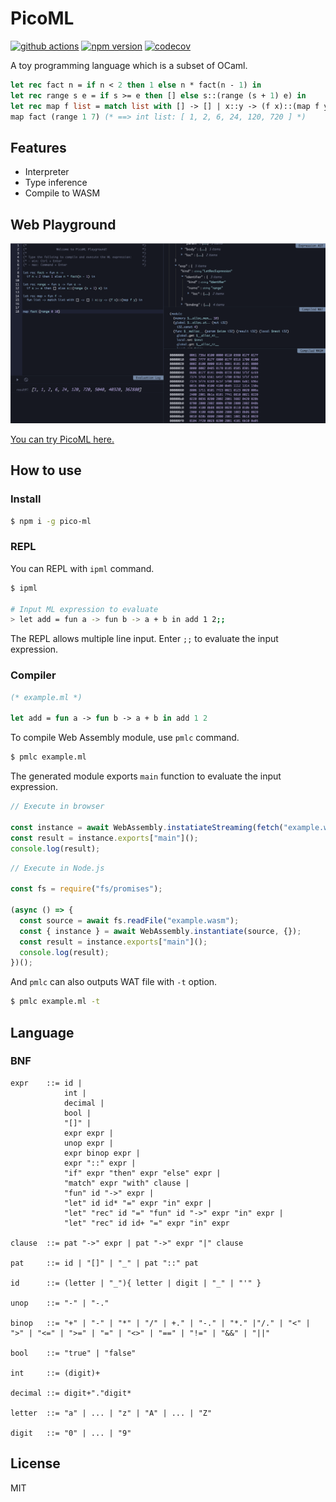 # PicoML

[![github actions](https://github.com/Quramy/pico-ml/workflows/build/badge.svg)](https://github.com/Quramy/pico-ml/actions)
[![npm version](https://badge.fury.io/js/pico-ml.svg)](https://badge.fury.io/js/pico-ml)
[![codecov](https://codecov.io/gh/Quramy/pico-ml/graph/badge.svg?token=ZZN2OX50UX)](https://codecov.io/gh/Quramy/pico-ml)

A toy programming language which is a subset of OCaml.

```ocaml
let rec fact n = if n < 2 then 1 else n * fact(n - 1) in
let rec range s e = if s >= e then [] else s::(range (s + 1) e) in
let rec map f list = match list with [] -> [] | x::y -> (f x)::(map f y) in
map fact (range 1 7) (* ==> int list: [ 1, 2, 6, 24, 120, 720 ] *)
```

## Features

- Interpreter
- Type inference
- Compile to WASM

## Web Playground

[![Playground](https://raw.githubusercontent.com/Quramy/pico-ml/main/playground_capture.png)](https://quramy.github.io/pico-ml/)

[You can try PicoML here.](https://quramy.github.io/pico-ml/)

## How to use

### Install

```sh
$ npm i -g pico-ml
```

### REPL

You can REPL with `ipml` command.

```sh
$ ipml

# Input ML expression to evaluate
> let add = fun a -> fun b -> a + b in add 1 2;;
```

The REPL allows multiple line input. Enter `;;` to evaluate the input expression.

### Compiler

```ocaml
(* example.ml *)

let add = fun a -> fun b -> a + b in add 1 2
```

To compile Web Assembly module, use `pmlc` command.

```sh
$ pmlc example.ml
```

The generated module exports `main` function to evaluate the input expression.

```js
// Execute in browser

const instance = await WebAssembly.instatiateStreaming(fetch("example.wasm"), {});
const result = instance.exports["main"]();
console.log(result);
```

```js
// Execute in Node.js

const fs = require("fs/promises");

(async () => {
  const source = await fs.readFile("example.wasm");
  const { instance } = await WebAssembly.instantiate(source, {});
  const result = instance.exports["main"]();
  console.log(result);
})();
```

And `pmlc` can also outputs WAT file with `-t` option.

```sh
$ pmlc example.ml -t
```

## Language

### BNF

```
expr    ::= id |
            int |
            decimal |
            bool |
            "[]" |
            expr expr |
            unop expr |
            expr binop expr |
            expr "::" expr |
            "if" expr "then" expr "else" expr |
            "match" expr "with" clause |
            "fun" id "->" expr |
            "let" id id* "=" expr "in" expr |
            "let" "rec" id "=" "fun" id "->" expr "in" expr |
            "let" "rec" id id+ "=" expr "in" expr

clause  ::= pat "->" expr | pat "->" expr "|" clause

pat     ::= id | "[]" | "_" | pat "::" pat

id      ::= (letter | "_"){ letter | digit | "_" | "'" }

unop    ::= "-" | "-."

binop   ::= "+" | "-" | "*" | "/" | +." | "-." | "*." |"/." | "<" | ">" | "<=" | ">=" | "=" | "<>" | "==" | "!=" | "&&" | "||"

bool    ::= "true" | "false"

int     ::= (digit)+

decimal ::= digit+"."digit*

letter  ::= "a" | ... | "z" | "A" | ... | "Z"

digit   ::= "0" | ... | "9"
```

## License

MIT
